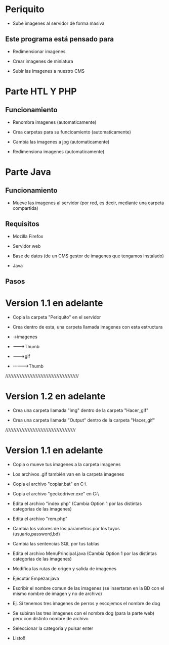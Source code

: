 # Periquito

- Sube imagenes al servidor de forma masiva

## Este programa está pensado para

- Redimensionar imagenes

- Crear imagenes de miniatura

- Subir las imagenes a nuestro CMS

# Parte HTL Y PHP

## Funcionamiento

- Renombra imagenes (automaticamente)

- Crea carpetas para su funcioamiento (automaticamente)

- Cambia las imagenes a jpg (automaticamente)

- Redimensiona imagenes (automaticamente)

# Parte Java

## Funcionamiento

- Mueve las imagenes al servidor (por red, es decir, mediante una carpeta compartida)

## Requisitos

- Mozilla Firefox

- Servidor web

- Base de datos (de un CMS gestor de imagenes que tengamos instalado)

- Java

## Pasos

# Version 1.1 en adelante
- Copia la carpeta "Periquito" en el servidor

- Crea dentro de esta, una carpeta llamada imagenes con esta estructura

- ->imagenes
- --->Thumb
- --->gif
- ----->Thumb

//////////////////////////////////////////////
# Version 1.2 en adelante

- Crea una carpeta llamada "img" dentro de la carpeta "Hacer_gif"

- Crea una carpeta llamada "Output" dentro de la carpeta "Hacer_gif"

////////////////////////////////////////////

# Version 1.1 en adelante

- Copia o mueve tus imagenes a la carpeta imagenes

- Los archivos .gif también van en la carpeta imagenes

- Copia el archivo "copiar.bat" en C:\

- Copia el archivo "geckodriver.exe" en C:\

- Edita el archivo "index.php" (Cambia Option 1 por las distintas categorias de las imagenes)

- Edita el archivo "rem.php"
 
- Cambia los valores de los parametros por los tuyos (usuario,password,bd)

- Cambia las sentencias SQL por tus tablas

- Edita el archivo MenuPrincipal.java (Cambia Option 1 por las distintas categorias de las imagenes)

- Modifica las rutas de origen y salida de imagenes

- Ejecutar Empezar.java

- Escribir el nombre comun de las imagenes (se insertaran en la BD con el mismo nombre de imagen y no de archivo)

- Ej. Si tenemos tres imagenes de perros y escojemos el nombre de dog

- Se subiran las tres imagenes con el nombre dog (para la parte web) pero con distinto nombre de archivo

- Seleccionar la categoria y pulsar enter

- Listo!!
